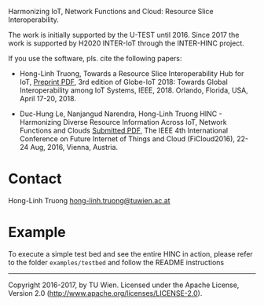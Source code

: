 Harmonizing IoT, Network Functions and Cloud: Resource Slice Interoperability. 

The work is initially supported by the U-TEST until 2016. Since 2017 the work is supported 
by H2020 INTER-IoT  through the INTER-HINC project.

If you use the software, pls. cite the following papers:

- Hong-Linh Truong, Towards a Resource Slice Interoperability Hub for IoT, [Preprint PDF](http://www.infosys.tuwien.ac.at/staff/truong/publications/2018/rsihub_draft_jan18.pdf), 3rd edition of Globe-IoT 2018: Towards Global Interoperability among IoT Systems, IEEE, 2018. Orlando, Florida, USA, April 17-20, 2018. 

- Duc-Hung Le, Nanjangud Narendra, Hong-Linh Truong HINC - Harmonizing Diverse Resource Information Across IoT, Network Functions and Clouds [Submitted PDF](http://bit.ly/1Y36tIY), The IEEE 4th International Conference on Future Internet of Things and Cloud (FiCloud2016), 22-24 Aug, 2016, Vienna, Austria.

# Contact
Hong-Linh Truong <hong-linh.truong@tuwien.ac.at>


# Example 
To execute a simple test bed and see the entire HINC in action, please refer to the folder `examples/testbed` and follow the README instructions

------------------------
Copyright 2016-2017, by TU Wien.
Licensed under the Apache License, Version 2.0 (http://www.apache.org/licenses/LICENSE-2.0).



